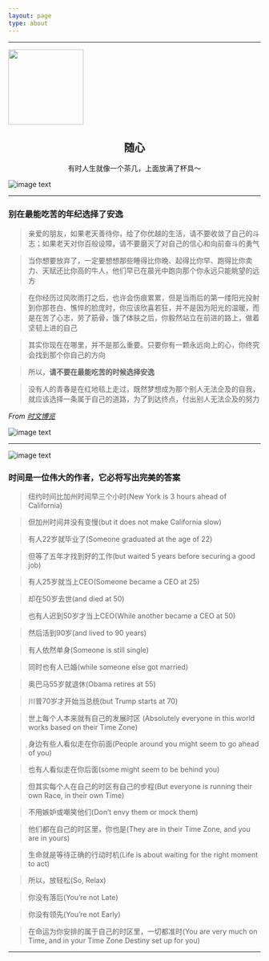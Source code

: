 ```yaml
---
layout: page
type: about
---
```


-----

<img src="https://blog.wang64.cn/assets/images/avatar.gif" height="150px" width="150px" />

<h2 align="center">随心</h2>

<p align="center">有时人生就像一个茶几，上面放满了杯具～</p>

![image text](https://res.wang64.cn/Image/201810/normal/12005.png)

-----

### 别在最能吃苦的年纪选择了安逸

>亲爱的朋友，如果老天善待你，给了你优越的生活，请不要收敛了自己的斗志；如果老天对你百般设障，请不要磨灭了对自己的信心和向前奋斗的勇气

>当你想要放弃了，一定要想想那些睡得比你晚、起得比你早、跑得比你卖力、天赋还比你高的牛人，他们早已在晨光中跑向那个你永远只能眺望的远方

>在你经历过风吹雨打之后，也许会伤痕累累，但是当雨后的第一缕阳光投射到你那苍白、憔悴的脸庞时，你应该欣喜若狂，并不是因为阳光的温暖，而是在苦了心志，劳了筋骨，饿了体肤之后，你毅然站立在前进的路上，做着坚韧上进的自己

>其实你现在在哪里，并不是那么重要。只要你有一颗永远向上的心，你终究会找到那个你自己的方向

>所以，**请不要在最能吃苦的时候选择安逸**

>没有人的青春是在红地毯上走过，既然梦想成为那个别人无法企及的自我，就应该选择一条属于自己的道路，为了到达终点，付出别人无法企及的努力

*From [时文博览](https://blog.csdn.net/wang926454/article/details/53322461)*

![image text](https://res.wang64.cn/Image/201810/normal/10005.png)

-----

![image text](https://res.wang64.cn/Image/201810/normal/10010.png)

### 时间是一位伟大的作者，它必将写出完美的答案

>纽约时间比加州时间早三个小时(New York is 3 hours ahead of California) 

>但加州时间并没有变慢(but it does not make California slow)

>有人22岁就毕业了(Someone graduated at the age of 22) 

>但等了五年才找到好的工作(but waited 5 years before securing a good job)

>有人25岁就当上CEO(Someone became a CEO at 25)

>却在50岁去世(and died at 50)

>也有人迟到50岁才当上CEO(While another became a CEO at 50)

>然后活到90岁(and lived to 90 years)

>有人依然单身(Someone is still single)

>同时也有人已婚(while someone else got married)

>奥巴马55岁就退休(Obama retires at 55)

>川普70岁才开始当总统(but Trump starts at 70)

>世上每个人本来就有自己的发展时区 (Absolutely everyone in this world works based on their Time Zone)

>身边有些人看似走在你前面(People around you might seem to go ahead of you) 

>也有人看似走在你后面(some might seem to be behind you)

>但其实每个人在自己的时区有自己的步程(But everyone is running their own Race, in their own Time)

>不用嫉妒或嘲笑他们(Don’t envy them or mock them)

>他们都在自己的时区里，你也是(They are in their Time Zone, and you are in yours)

>生命就是等待正确的行动时机(Life is about waiting for the right moment to act)

>所以，放轻松(So, Relax)

>你没有落后(You’re not Late)

>你没有领先(You’re not Early)

>在命运为你安排的属于自己的时区里，一切都准时(You are very much on Time, and in your Time Zone Destiny set up for you)

-----
